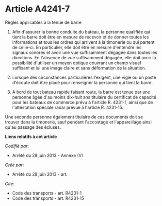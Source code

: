 # Article A4241-7

Règles applicables à la tenue de barre 

1. Afin d'assurer la bonne conduite du bateau, la personne qualifiée qui tient la barre doit être en mesure de recevoir et de
donner toutes les informations et tous les ordres qui arrivent à la timonerie ou qui partent de celle-ci. En particulier,
elle doit être en mesure d'entendre les signaux sonores et avoir une vue suffisamment dégagée dans toutes les directions. En
l'absence de vue suffisamment dégagée, elle doit avoir la possibilité d'utiliser un moyen optique couvrant un champ visuel
suffisant et lui une image claire et sans déformation de la situation. 

2. Lorsque des circonstances particulières l'exigent, une vigie ou un poste d'écoute doit être placé pour renseigner la
personne qui tient la barre. 

3. A bord de tout bateau rapide faisant route, la barre est tenue par une personne âgée d'au moins dix-huit ans titulaire du
certificat de capacité pour les bateaux de commerce prévu à l'article R. 4231-1, ainsi que de l'attestation spéciale radar
prévue à l'article R. 4231-15. 

Une seconde personne également titulaire de ces documents doit se trouver dans la timonerie, sauf pendant l'accostage et
l'appareillage ainsi qu'au passage des écluses.

**Liens relatifs à cet article**

_Codifié par_:

  - Arrêté du 28 juin 2013 -  Annexe (V)

_Créé par_:

  - Arrêté du 28 juin 2013 - art.

_Cite_:

  - Code des transports - art. R4231-1
  - Code des transports - art. R4231-15

